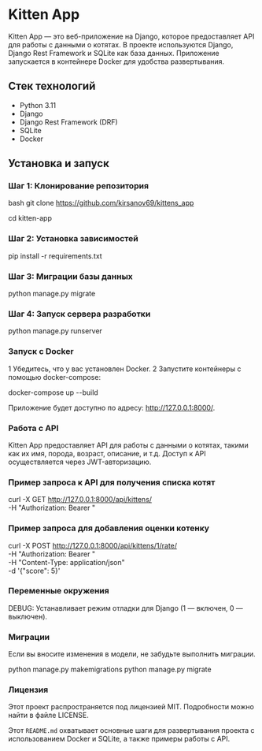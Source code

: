 # Kitten App

Kitten App — это веб-приложение на Django, которое предоставляет API для работы с данными о котятах. В проекте используются Django, Django Rest Framework и SQLite как база данных. Приложение запускается в контейнере Docker для удобства развертывания.

## Стек технологий

- Python 3.11
- Django
- Django Rest Framework (DRF)
- SQLite
- Docker

## Установка и запуск

### Шаг 1: Клонирование репозитория

bash
git clone https://github.com/kirsanov69/kittens_app

cd kitten-app

### Шаг 2: Установка зависимостей

pip install -r requirements.txt


### Шаг 3: Миграции базы данных

python manage.py migrate

### Шаг 4: Запуск сервера разработки

python manage.py runserver

### Запуск с Docker
1  Убедитесь, что у вас установлен Docker.
2  Запустите контейнеры с помощью docker-compose:

docker-compose up --build


Приложение будет доступно по адресу: http://127.0.0.1:8000/.

### Работа с API

Kitten App предоставляет API для работы с данными о котятах, такими как их имя, порода, возраст, описание, и т.д. Доступ к API осуществляется через JWT-авторизацию.

### Пример запроса к API для получения списка котят

curl -X GET http://127.0.0.1:8000/api/kittens/ \
     -H "Authorization: Bearer <your-jwt-token>"

### Пример запроса для добавления оценки котенку

curl -X POST http://127.0.0.1:8000/api/kittens/1/rate/ \
     -H "Authorization: Bearer <your-jwt-token>" \
     -H "Content-Type: application/json" \
     -d '{"score": 5}'

### Переменные окружения
DEBUG: Устанавливает режим отладки для Django (1 — включен, 0 — выключен).

### Миграции
Если вы вносите изменения в модели, не забудьте выполнить миграции.

python manage.py makemigrations
python manage.py migrate

### Лицензия
Этот проект распространяется под лицензией MIT. Подробности можно найти в файле LICENSE.


Этот `README.md` охватывает основные шаги для развертывания проекта с использованием Docker и SQLite, а также примеры работы с API.
